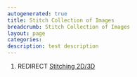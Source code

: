 ```yaml
---
autogenerated: true
title: Stitch Collection of Images
breadcrumb: Stitch Collection of Images
layout: page
categories: 
description: test description
---
```


1.  REDIRECT [Stitching 2D/3D](Stitching_2D/3D )
